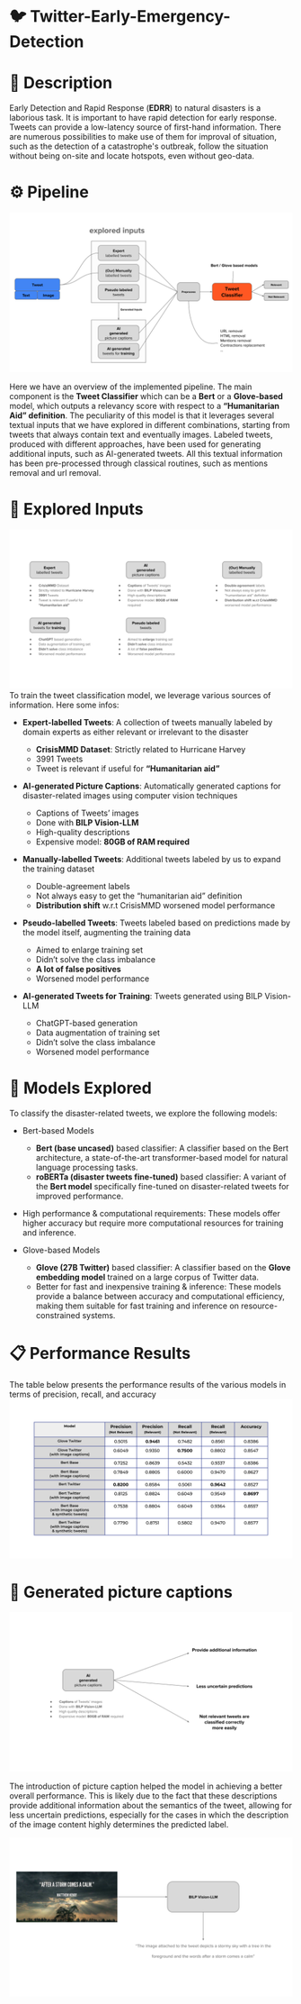 # 🐦 Twitter-Early-Emergency-Detection

# 📙 Description
Early Detection and Rapid Response (**EDRR**) to natural disasters is a laborious task. It is important to have rapid detection for early response.
Tweets can provide a low-latency source of first-hand information. There are numerous possibilities to make use of them for improval of situation, such as the detection of
a catastrophe's outbreak, follow the situation without being on-site and locate hotspots, even without geo-data.

# ⚙️ Pipeline
![alt text](https://github.com/pablogiaccaglia/Twitter-Early-Emergency-Detection/blob/master/media/pipeline.svg)

Here we have an overview of the implemented pipeline. 
The main component is the **Tweet Classifier** which can be a **Bert** or a **Glove-based** model, which outputs a relevancy score with respect to a **“Humanitarian Aid” definition**. 
The peculiarity of this model is that it leverages several textual inputs that we have explored in different combinations, 
starting from tweets that always contain text and eventually images. 
Labeled tweets, produced with different approaches, have been used for generating additional inputs, such as AI-generated tweets. 
All this textual information has been pre-processed through classical routines, such as mentions removal and url removal.

# 💾 Explored Inputs
![alt text](https://github.com/pablogiaccaglia/Twitter-Early-Emergency-Detection/blob/master/media/explored-inputs.svg)
To train the tweet classification model, we leverage various sources of information. Here some infos:
- **Expert-labelled Tweets**: A collection of tweets manually labeled by domain experts as either relevant or irrelevant to the disaster
  - **CrisisMMD Dataset**: Strictly related to Hurricane Harvey
  - 3991 Tweets
  - Tweet is relevant if useful for **“Humanitarian aid”**
- **AI-generated Picture Captions**: Automatically generated captions for disaster-related images using computer vision techniques
  - Captions of Tweets’ images
  - Done with **BILP Vision-LLM**
  - High-quality descriptions
  - Expensive model: **80GB of RAM required**

- **Manually-labelled Tweets**: Additional tweets labeled by us to expand the training dataset
  - Double-agreement labels
  - Not always easy to get the “humanitarian aid” definition
  - **Distribution shift** w.r.t CrisisMMD worsened model performance

- **Pseudo-labelled Tweets**: Tweets labeled based on predictions made by the model itself, augmenting the training data
  - Aimed to enlarge training set
  - Didn’t solve the class imbalance
  - **A lot of false positives**
  - Worsened model performance

- **AI-generated Tweets for Training**: Tweets generated using BILP Vision-LLM
  - ChatGPT-based generation 
  - Data augmentation of training set
  - Didn’t solve the class imbalance
  - Worsened model performance

# 🧠 Models Explored
To classify the disaster-related tweets, we explore the following models:

- Bert-based Models
  - **Bert (base uncased)** based classifier: A classifier based on the Bert architecture, a state-of-the-art transformer-based model for natural language processing tasks.
  - **roBERTa (disaster tweets fine-tuned)** based classifier: A variant of the **Bert model** specifically fine-tuned on disaster-related tweets for improved performance.
-  High performance & computational requirements: These models offer higher accuracy but require more computational resources for training and inference.

- Glove-based Models
  - **Glove (27B Twitter)** based classifier: A classifier based on the **Glove embedding model** trained on a large corpus of Twitter data.
  - Better for fast and inexpensive training & inference: These models provide a balance between accuracy and computational efficiency, making them suitable for fast training and inference on resource-constrained systems.

# 📋 Performance Results
The table below presents the performance results of the various models in terms of precision, recall, and accuracy
![alt text](https://github.com/pablogiaccaglia/Twitter-Early-Emergency-Detection/blob/master/media/performance.svg)

# 📜 Generated picture captions
![alt text](https://github.com/pablogiaccaglia/Twitter-Early-Emergency-Detection/blob/master/media/ai-captions.svg)

The introduction of picture caption helped the model in achieving a better overall performance. 
This is likely due to the fact that these descriptions provide additional information about the semantics of the tweet, 
allowing for less uncertain predictions, especially for the cases in which the description of the image content 
highly determines the predicted label.

![alt text](https://github.com/pablogiaccaglia/Twitter-Early-Emergency-Detection/blob/master/media/image-caption.svg)





